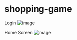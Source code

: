# shopping-game

Login
![image](https://user-images.githubusercontent.com/14900993/230377109-481e2469-0bbc-4873-a1d7-8ff16bd92163.png)

Home Screen
![image](https://user-images.githubusercontent.com/14900993/230377155-481027ca-f56c-4c70-8f3d-a5798119d418.png)


